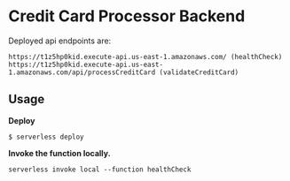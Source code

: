 # Credit Card Processor Backend

Deployed api endpoints are:

```curl
https://t1z5hp0kid.execute-api.us-east-1.amazonaws.com/ (healthCheck)
https://t1z5hp0kid.execute-api.us-east-1.amazonaws.com/api/processCreditCard (validateCreditCard)
```

## Usage

**Deploy**

```
$ serverless deploy
```

**Invoke the function locally.**

```
serverless invoke local --function healthCheck
```
